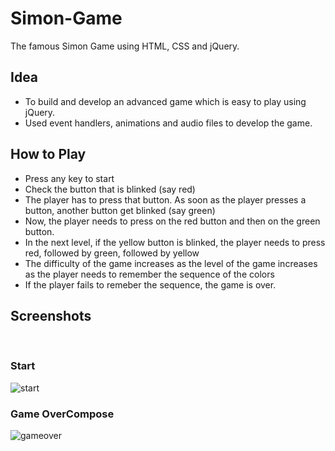 # Simon-Game
The famous Simon Game using HTML, CSS and jQuery.

## Idea
* To build and develop an advanced game which is easy to play using jQuery.
* Used event handlers, animations and audio files to develop the game.

## How to Play
* Press any key to start
* Check the button that is blinked (say red)
* The player has to press that button. As soon as the player presses a button, another button get blinked (say green)
* Now, the player needs to press on the red button and then on the green button. 
* In the next level, if the yellow button is blinked, the player needs to press red, followed by green, followed by yellow
* The difficulty of the game increases as the level of the game increases as the player needs to remember the sequence of the colors
* If the player fails to remeber the sequence, the game is over.
<h2>Screenshots</h2>
<br>
<h3>Start</h3>

![start](https://user-images.githubusercontent.com/85047120/209203699-f42119ec-8717-4010-a9db-6f4de1f029d9.jpg)

<h3>Game OverCompose</h3>

![gameover](https://user-images.githubusercontent.com/85047120/209203734-f447509a-a6fc-459d-b7cc-ace27248b954.jpg)
